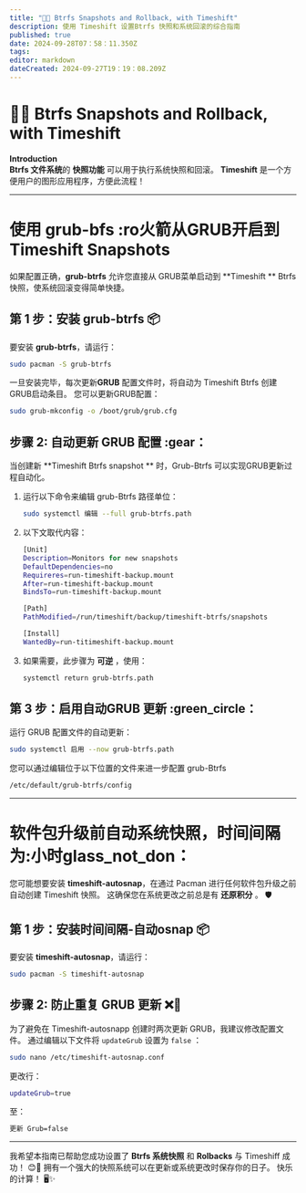 ```yaml
---
title: "📸🔄 Btrfs Snapshots and Rollback, with Timeshift"
description: 使用 Timeshift 设置Btrfs 快照和系统回滚的综合指南
published: true
date: 2024-09-28T07：58：11.350Z
tags:
editor: markdown
dateCreated: 2024-09-27T19：19：08.209Z
---
```


# 📸🔄 Btrfs Snapshots and Rollback, with Timeshift

**Introduction**\
**Btrfs 文件系统**的 **快照功能** 可以用于执行系统快照和回滚。 **Timeshift** 是一个方便用户的图形应用程序，方便此流程！

---

# 使用 grub-bfs :ro火箭从GRUB开启到Timeshift Snapshots

如果配置正确，**grub-btrfs** 允许您直接从 GRUB菜单启动到 \*\*Timeshift \*\* Btrfs 快照，使系统回滚变得简单快捷。

## 第 1 步：安装 grub-btrfs 📦

要安装 **grub-btrfs**，请运行：

```bash
sudo pacman -S grub-btrfs
```

一旦安装完毕，每次更新**GRUB** 配置文件时，将自动为 Timeshift Btrfs 创建GRUB启动条目。 您可以更新GRUB配置：

```bash
sudo grub-mkconfig -o /boot/grub/grub.cfg
```

## 步骤 2: 自动更新 GRUB 配置 :gear：

当创建新 \*\*Timeshift Btrfs snapshot \*\* 时，Grub-Btrfs 可以实现GRUB更新过程自动化。

1. 运行以下命令来编辑 grub-Btrfs 路径单位：
   ```bash
   sudo systemctl 编辑 --full grub-btrfs.path
   ```

2. 以下文取代内容：
   ```bash
   [Unit]
   Description=Monitors for new snapshots
   DefaultDependencies=no
   Requireres=run-timeshift-backup.mount
   After=run-timeshift-backup.mount
   BindsTo=run-timeshift-backup.mount

   [Path]
   PathModified=/run/timeshift/backup/timeshift-btrfs/snapshots

   [Install]
   WantedBy=run-titimeshift-backup.mount
   ```

3. 如果需要，此步骤为 **可逆** ，使用：
   ```bash
   systemctl return grub-btrfs.path
   ```

## 第 3 步：启用自动GRUB 更新 :green_circle：

运行 GRUB 配置文件的自动更新：

```bash
sudo systemctl 启用 --now grub-btrfs.path
```

您可以通过编辑位于以下位置的文件来进一步配置 grub-Btrfs

```bash
/etc/default/grub-btrfs/config
```

---

# 软件包升级前自动系统快照，时间间隔为:小时glass_not_don：

您可能想要安装 **timeshift-autosnap**，在通过 Pacman 进行任何软件包升级之前自动创建 Timeshift 快照。 这确保您在系统更改之前总是有 **还原积分** 。 🛡️

## 第 1 步：安装时间间隔-自动osnap 📦

要安装 **timeshift-autosnap**，请运行：

```bash
sudo pacman -S timeshift-autosnap
```

## 步骤 2: 防止重复 GRUB 更新 ❌🔄

为了避免在 Timeshift-autosnapp 创建时两次更新 GRUB，我建议修改配置文件。 通过编辑以下文件将 `updateGrub` 设置为 `false` ：

```bash
sudo nano /etc/timeshift-autosnap.conf
```

更改行：

```bash
updateGrub=true
```

至：

```bash
更新 Grub=false
```

---

我希望本指南已帮助您成功设置了 **Btrfs 系统快照** 和 **Rolbacks** 与 Timeshiff 成功！ 😊🔧 拥有一个强大的快照系统可以在更新或系统更改时保存你的日子。 快乐的计算！ 🖥️✨
